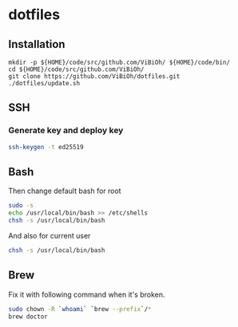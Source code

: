 # dotfiles

## Installation

```
mkdir -p ${HOME}/code/src/github.com/ViBiOh/ ${HOME}/code/bin/
cd ${HOME}/code/src/github.com/ViBiOh/
git clone https://github.com/ViBiOh/dotfiles.git
./dotfiles/update.sh
```

## SSH

### Generate key and deploy key

```bash
ssh-keygen -t ed25519
```

## Bash

Then change default bash for root

```bash
sudo -s
echo /usr/local/bin/bash >> /etc/shells
chsh -s /usr/local/bin/bash
```

And also for current user

```bash
chsh -s /usr/local/bin/bash
```

## Brew

Fix it with following command when it's broken.

```bash
sudo chown -R `whoami` `brew --prefix`/*
brew doctor
```
